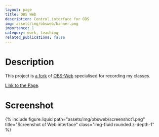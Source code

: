 ```yaml
---
layout: page
title: OBS Web
description: Control interface for OBS
img: assets/img/obsweb/banner.png
importance: 1
category: work, teaching
related_publications: false
---
```


<h1>Description</h1>

This project is <a href="https://github.com/stefanmarks/OBS-Web" target="_blank">a fork</a> 
of <a href="https://github.com/Niek/obs-web" target="_blank">OBS-Web</a> specialised for recording my classes.

<a href="https://stefanmarks.github.io/assets/html/obsweb/index.html" target="_blank">Link to the Page</a>.

<h1>Screenshot</h1>

<div class="row justify-content-sm-center">
  <div class="col-sm-4 mt-3 mt-md-0">
    {% include figure.liquid path="assets/img/obsweb/screenshot1.png" title="Screenshot of Web interface" class="img-fluid rounded z-depth-1" %}
  </div>
  <div class="col-sm-8 mt-3 mt-md-0">
  </div>
</div>
